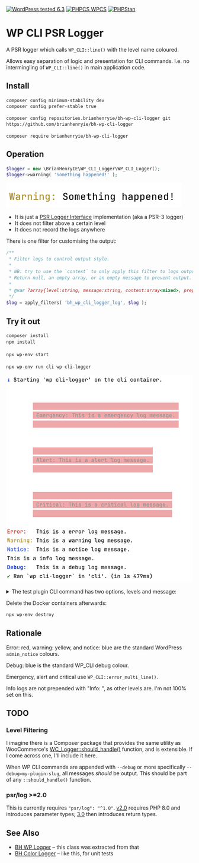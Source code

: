 [![WordPress tested 6.3](https://img.shields.io/badge/WordPress-v6.3%20tested-0073aa.svg)](#) [![PHPCS WPCS](https://img.shields.io/badge/PHPCS-WordPress%20Coding%20Standards-8892BF.svg)](https://github.com/WordPress-Coding-Standards/WordPress-Coding-Standards) [![PHPStan ](https://img.shields.io/badge/PHPStan-Level%208-2a5ea7.svg)](https://github.com/szepeviktor/phpstan-wordpress)

# WP CLI PSR Logger

A PSR logger which calls `WP_CLI::line()` with the level name coloured.

Allows easy separation of logic and presentation for CLI commands. I.e. no intermingling of `WP_CLI::line()` in main application code.

## Install

```
composer config minimum-stability dev
composer config prefer-stable true

composer config repositories.brianhenryie/bh-wp-cli-logger git https://github.com/brianhenryie/bh-wp-cli-logger

composer require brianhenryie/bh-wp-cli-logger
```

## Operation

```php
$logger = new \BrianHenryIE\WP_CLI_Logger\WP_CLI_Logger();
$logger->warning( 'Something happened!' );
```

![Something happened screenshot](./.github/something-happened.png "Screenshot of the text Warning: something happened! where the word Warning is yellow")

* It is just a [PSR Logger Interface](https://www.php-fig.org/psr/psr-3/) implementation (aka a PSR-3 logger)
* It does not filter above a certain level
* It does not record the logs anywhere

There is one filter for customising the output:

```php
/**
 * Filter logs to control output style.
 *
 * NB: try to use the `context` to only apply this filter to logs output by your own plugin.
 * Return null, an empty array, or an empty message to prevent output.
 *
 * @var ?array{level:string, message:string, context:array<mixed>, prepend:string, color:string} $log
 */
$log = apply_filters( 'bh_wp_cli_logger_log', $log );
```

## Try it out

```bash
composer install
npm install

npx wp-env start

npx wp-env run cli wp cli-logger
```

![Test plugin screenshot](./.github/bh-wp-cli-logger-test.png "Screenshot of the wp-env output of running the test plugin, showing each standard log level, colorised")

<details>

<summary>The test plugin CLI command has two options, levels and message:</summary>

```bash
NAME

  wp cli-logger

DESCRIPTION

  Test the WP_CLI PSR logger.

SYNOPSIS

  wp cli-logger [<levels>...] [--message=<message>]

  [<levels>...]
    Optional list of log levels to show.

  [--message=<message>]
    A message to use in the output. Replaces `{level}` in the template if present.
    ---
    default: "This is a {level} log message."
    ---

EXAMPLES

     # Print out a log message for notice
     $ wp test-plugin notice
     Notice:  This is a notice log message.

     # Print out a custom log message for warning
     $ wp test-plugin warning --message="Uh, oh... something looks amiss."
     Warning: Uh, oh... something looks amiss.

     # Print out a log messages for two levels
     $ wp test-plugin notice debug
     Notice:  This is a notice log message.
     Debug:   This is a debug log message.
 ```

</details>

Delete the Docker containers afterwards:

```bash
npx wp-env destroy
```

## Rationale

Error: red, warning: yellow, and notice: blue are the standard WordPress `admin_notice` colours.

Debug: blue is the standard WP_CLI debug colour.

Emergency, alert and critical use `WP_CLI::error_multi_line()`.

Info logs are not prepended with "Info: ", as other levels are. I'm not 100% set on this.

## TODO 

### Level Filtering

I imagine there is a Composer package that provides the same utility as WooCommerce's [WC_Logger::should_handle()](https://github.com/woocommerce/woocommerce/blob/fe8f3bb8195dea8c0f7e544a57df0d985d2dfc52/plugins/woocommerce/includes/class-wc-logger.php#L82-L93) function, and is extensible. If I come across one, I'll include it here.

When WP CLI commands are appended with `--debug` or more specifically `--debug=my-plugin-slug`, all messages _should_ be output. This should be part of any `::should_handle()` function. 

### psr/log >=2.0

This is currently requires `"psr/log": "^1.0"`. [v2.0](https://github.com/php-fig/log/compare/1.1.4...2.0.0) requires PHP 8.0 and introduces parameter types; [3.0](https://github.com/php-fig/log/compare/2.0.0...3.0.0) then introduces return types. 



## See Also

* [BH WP Logger](https://github.com/BrianHenryIE/bh-wp-logger) – this class was extracted from that
* [BH Color Logger](https://github.com/BrianHenryIE/bh-color-logger) – like this, for unit tests